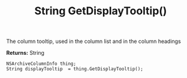 ﻿---
uid: crmscript_ref_NSArchiveColumnInfo_GetDisplayTooltip
title: String GetDisplayTooltip()
intellisense: NSArchiveColumnInfo.GetDisplayTooltip
keywords: NSArchiveColumnInfo, GetDisplayTooltip
so.topic: reference
---

The column tooltip, used in the column list and in the column headings

**Returns:** String


```crmscript
NSArchiveColumnInfo thing;
String displayTooltip  = thing.GetDisplayTooltip();
```



